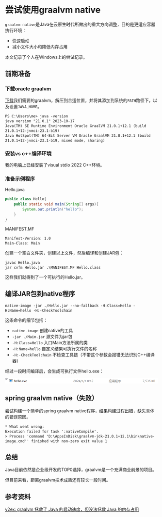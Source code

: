 # 尝试使用graalvm native

`graalvm native`是Java在云原生时代所做出的重大方向调整，目的是更适应容器执行环境：

- 快速启动
- 减小文件大小和降低内存占用

本文记录了个人在Windows上的尝试记录。

## 前期准备

### 下载oracle graalvm

[下载](https://www.oracle.com/java/technologies/downloads/#graalvmjava21-windows)我们需要的graalvm，解压到合适位置，并将其添加到系统的`PATH`路径下，以及设置`JAVA_HOME`。

```
PS C:\Users\me> java -version
java version "21.0.1" 2023-10-17
Java(TM) SE Runtime Environment Oracle GraalVM 21.0.1+12.1 (build 21.0.1+12-jvmci-23.1-b19)
Java HotSpot(TM) 64-Bit Server VM Oracle GraalVM 21.0.1+12.1 (build 21.0.1+12-jvmci-23.1-b19, mixed mode, sharing)
```

### 安装vs c++编译环境

我的电脑上已经安装了visual stdio 2022 C++环境。

### 准备示例程序

Hello.java

```java
public class Hello{
    public static void main(String[] args){
        System.out.println("hello");
    }
}
```

MANIFEST.MF

```
Manifest-Version: 1.0
Main-Class: Main
```

创建一个空白文件夹，创建以上文件，然后编译和创建JAR包：

```
javac Hello.java
jar cvfm Hello.jar .\MANIFEST.MF Hello.class
```

这样我们就得到了一个可执行的Hello.jar。

## 编译JAR包到native程序

```
native-image -jar ./Hello.jar --no-fallback -H:Class=Hello -H:Name=hello -H:-CheckToolchain
```

这条命令的细节包括：

- `native-image` 创建native的工具
- `-jar ./Main.jar` 源文件为jar包
- `-H:Class=Hello` 入口Main方法所属的类
- `-H:Name=hello` 自定义结果可执行文件的名称
- `-H:-CheckToolchain` 不检查工具链（不带这个参数会报错无法识别C++编译器）

经过一段时间编译后，会生成可执行文件hello.exe：

![](_images/Pasted%20image%2020240101140313.png)

## spring graalvm native（失败）

尝试构建一个简单的spring graalvm native程序，结果构建过程出错，缺失具体的错误原因。

```
* What went wrong:
Execution failed for task ':nativeCompile'.
> Process 'command 'D:\AppsInDisk\graalvm-jdk-21.0.1+12.1\bin\native-image.cmd'' finished with non-zero exit value 1
```

## 总结

Java目前依然是企业级开发的TOP0选择，graalvm是一个充满商业前景的项目。

但目前来看，距离graalvm技术成熟还有较长一段时间。

## 参考资料

[v2ex: graalvm 拯救了 Java 的启动速度，但没法拯救 Java 的内存占用](https://www.v2ex.com/t/1005841)
